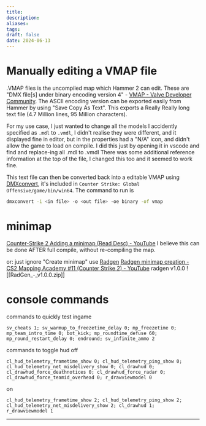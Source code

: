 ```yaml
---
title: 
description: 
aliases: 
tags: 
draft: false
date: 2024-06-13
---
```

# Manually editing a VMAP file
.VMAP files is the uncompiled map which Hammer 2 can edit. These are "DMX file\[s] under binary encoding version 4" - [VMAP - Valve Developer Community](https://developer.valvesoftware.com/wiki/VMAP). 
The ASCII encoding version can be exported easily from Hammer by using "Save Copy As Text". This exports a Really Really long text file (4.7 Million lines, 95 Million characters).

For my use case, I just wanted to change all the models I accidently specified as `.mdl` to `.vmdl`, I didn't realise they were different, and it displayed fine in editor, but in the properties had a "N/A" icon, and didn't allow the game to load on compile. 
I did this just by opening it in vscode and find and replace-ing all .mdl to .vmdl
There was some additional reference information at the top of the file, I changed this too and it seemed to work fine.

This text file can then be converted back into a editable VMAP using [DMXconvert](https://developer.valvesoftware.com/wiki/Dmxconvert), it's included in `Counter Strike: Global Offensive/game/bin/win64`.
The command to run is 
```bash
dmxconvert -i <in file> -o <out file> -oe binary -of vmap
```


# minimap
[Counter-Strike 2 Adding a minimap (Read Desc) - YouTube](https://youtu.be/vGItC8HAznk?si=4-Uao9FZWM0y_sSu)
I believe this can be done AFTER full compile, without re-compiling the map.

or:
just ignore "Create minimap" use [Radgen](https://developer.valvesoftware.com/wiki/RadGen) [Radgen minimap creation - CS2 Mapping Academy #11 (Counter Strike 2) - YouTube](https://www.youtube.com/watch?v=vDhUOtkXiOM)
radgen v1.0.0
![[RadGen_-_v1.0.0.zip]]

# console commands 
commands to quickly test ingame
```
sv_cheats 1; sv_warmup_to_freezetime_delay 0; mp_freezetime 0; mp_team_intro_time 0; bot_kick; mp_roundtime_defuse 60; mp_round_restart_delay 0; endround; sv_infinite_ammo 2
```

commands to toggle hud
off
```
cl_hud_telemetry_frametime_show 0; cl_hud_telemetry_ping_show 0; cl_hud_telemetry_net_misdelivery_show 0; cl_drawhud 0; cl_drawhud_force_deathnotices 0; cl_drawhud_force_radar 0; cl_drawhud_force_teamid_overhead 0; r_drawviewmodel 0
```
on
```
cl_hud_telemetry_frametime_show 2; cl_hud_telemetry_ping_show 2; cl_hud_telemetry_net_misdelivery_show 2; cl_drawhud 1;  r_drawviewmodel 1
```
---

